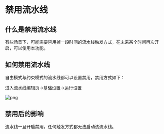 # 禁用流水线

## 什么是禁用流水线

有些场景下，可能需要禁用掉一段时间的流水线触发方式，在未来某个时间再次开启，可以使用本功能。

## 如何禁用流水线

自由模式与约束模式的流水线都可以设置禁用，禁用方式如下：

进入流水线编辑页-&gt;基础设置-&gt;运行设置

![png](../../../assets/service_pipeline_edit_disable.png)

## 禁用后的影响

流水线一旦开启禁用，任何触发方式都无法启动该流水线。

